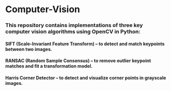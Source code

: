 # Computer-Vision

### This repository contains implementations of three key computer vision algorithms using OpenCV in Python:

#### SIFT (Scale-Invariant Feature Transform) – to detect and match keypoints between two images.
#### RANSAC (Random Sample Consensus) – to remove outlier keypoint matches and fit a transformation model.
#### Harris Corner Detector – to detect and visualize corner points in grayscale images.
